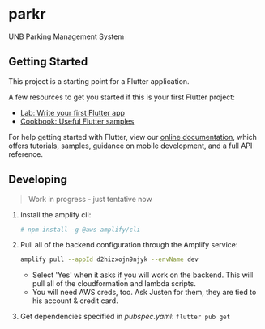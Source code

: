 # parkr

UNB Parking Management System

## Getting Started

This project is a starting point for a Flutter application.

A few resources to get you started if this is your first Flutter project:

- [Lab: Write your first Flutter app](https://flutter.dev/docs/get-started/codelab)
- [Cookbook: Useful Flutter samples](https://flutter.dev/docs/cookbook)

For help getting started with Flutter, view our
[online documentation](https://flutter.dev/docs), which offers tutorials,
samples, guidance on mobile development, and a full API reference.

## Developing

> Work in progress - just tentative now

1. Install the amplify cli:
   
    ```bash
    # npm install -g @aws-amplify/cli
    ```

2. Pull all of the backend configuration through the Amplify service:
   
    ```bash
    amplify pull --appId d2hizxojn9njyk --envName dev
    ```

    - Select 'Yes' when it asks if you will work on the backend. This will pull all of the cloudformation and lambda scripts.
    - You will need AWS creds, too. Ask Justen for them, they are tied to his account & credit card.

3. Get dependencies specified in *pubspec.yaml*: `flutter pub get`